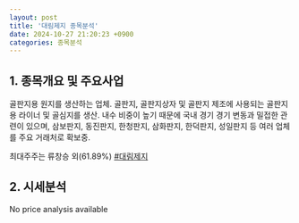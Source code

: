 ```yaml
---
layout: post
title: '대림제지 종목분석'
date: 2024-10-27 21:20:23 +0900
categories: 종목분석
---
```


## 1. 종목개요 및 주요사업

골판지용 원지를 생산하는 업체. 골판지, 골판지상자 및 골판지 제조에 사용되는 골판지용 라이너 및 골심지를 생산. 내수 비중이 높기 때문에 국내 경기 경기 변동과 밀접한 관련이 있으며, 삼보판지, 동진판지, 한청판지, 삼화판지, 한덕판지, 성일판지 등 여러 업체를 주요 거래처로 확보중.

최대주주는 류창승 외(61.89%)
[#대림제지](#)

## 2. 시세분석

No price analysis available
